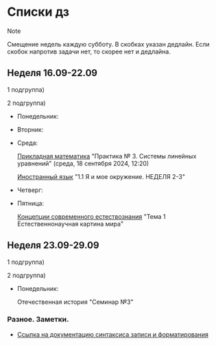 # Списки дз

> [!NOTE]
> Смещение недель каждую субботу. В скобках указан дедлайн. Если скобок напротив задачи нет, то скорее нет и дедлайна.


## Неделя 16.09-22.09

1 подгруппа)

2 подгруппа)
- Понедельник:
- Вторник:
- Среда:

  [Прикладная математика](https://newlms.magtu.ru/mod/assign/view.php?id=1586282) "Практика № 3. Системы линейных уравнений" (среда, 18 сентября 2024, 12:20)
  
  [Иностранный язык](https://newlms.magtu.ru/course/view.php?id=88262) "1.1 Я и мое окружение. НЕДЕЛЯ 2-3"
  
- Четверг:
- Пятница:

  [Концепции современного естествознания](https://newlms.magtu.ru/course/view.php?id=86805) "Тема 1 Естественнонаучная картина мира"


## Неделя 23.09-29.09

1 подгруппа)


2 подгруппа)
- Понедельник:

  Отечественная история "Семинар №3"
### Разное. Заметки.
- [Ссылка на документацию синтаксиса записи и форматирования](https://docs.github.com/ru/get-started/writing-on-github/getting-started-with-writing-and-formatting-on-github/basic-writing-and-formatting-syntax#headings)
